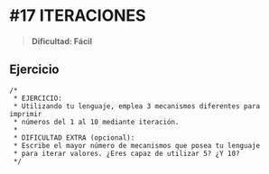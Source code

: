 # #17 ITERACIONES
> #### Dificultad: Fácil 

## Ejercicio

```
/*
 * EJERCICIO:
 * Utilizando tu lenguaje, emplea 3 mecanismos diferentes para imprimir
 * números del 1 al 10 mediante iteración.
 *
 * DIFICULTAD EXTRA (opcional):
 * Escribe el mayor número de mecanismos que posea tu lenguaje
 * para iterar valores. ¿Eres capaz de utilizar 5? ¿Y 10?
 */
```
